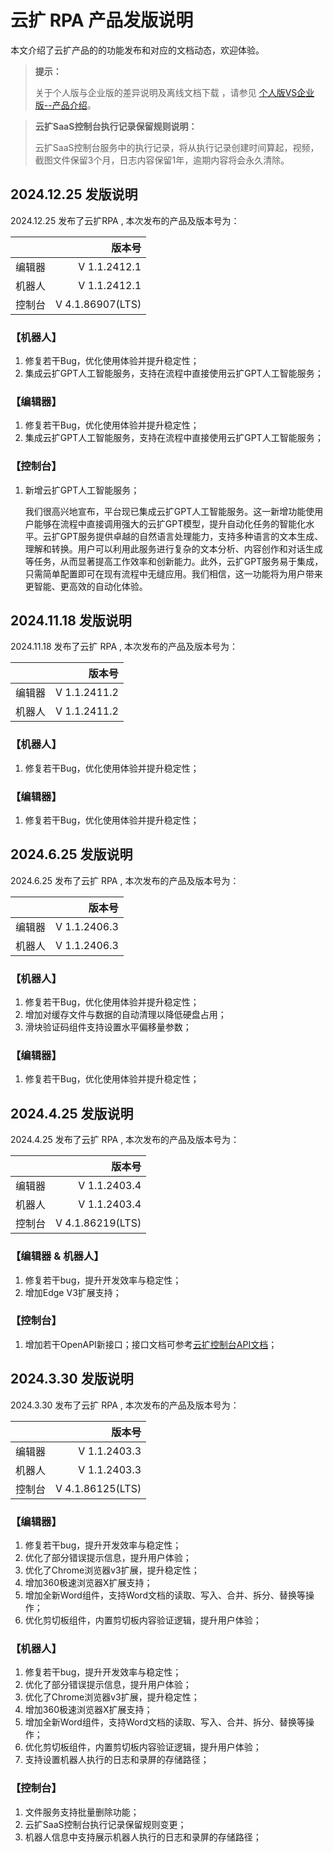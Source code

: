 # 云扩 RPA 产品发版说明

本文介绍了云扩产品的的功能发布和对应的文档动态，欢迎体验。

> **提示：**
>
> 关于个人版与企业版的差异说明及离线文档下载 ，请参见 [个人版VS企业版--产品介绍](./ComparePlans&Features.md)。

> **云扩SaaS控制台执行记录保留规则说明：**
>
> 云扩SaaS控制台服务中的执行记录，将从执行记录创建时间算起，视频，截图文件保留3个月，日志内容保留1年，逾期内容将会永久清除。
>

## 2024.12.25 发版说明

2024.12.25 发布了云扩RPA , 本次发布的产品及版本号为：

|        |           版本号 |
| -----: | ---------------: |
| 编辑器 |     V 1.1.2412.1 |
| 机器人 |     V 1.1.2412.1 |
| 控制台 |     V 4.1.86907(LTS) |

### 【机器人】

1. 修复若干Bug，优化使用体验并提升稳定性；
2. 集成云扩GPT人工智能服务，支持在流程中直接使用云扩GPT人工智能服务；

### 【编辑器】

1. 修复若干Bug，优化使用体验并提升稳定性；
2. 集成云扩GPT人工智能服务，支持在流程中直接使用云扩GPT人工智能服务；

### 【控制台】

1. 新增云扩GPT人工智能服务；

   我们很高兴地宣布，平台现已集成云扩GPT人工智能服务。这一新增功能使用户能够在流程中直接调用强大的云扩GPT模型，提升自动化任务的智能化水平。云扩GPT服务提供卓越的自然语言处理能力，支持多种语言的文本生成、理解和转换。用户可以利用此服务进行复杂的文本分析、内容创作和对话生成等任务，从而显著提高工作效率和创新能力。此外，云扩GPT服务易于集成，只需简单配置即可在现有流程中无缝应用。我们相信，这一功能将为用户带来更智能、更高效的自动化体验。

## 2024.11.18 发版说明

2024.11.18 发布了云扩 RPA , 本次发布的产品及版本号为：

|        |           版本号 |
| -----: | ---------------: |
| 编辑器 |     V 1.1.2411.2 |
| 机器人 |     V 1.1.2411.2 |

### 【机器人】

1. 修复若干Bug，优化使用体验并提升稳定性；

### 【编辑器】

1. 修复若干Bug，优化使用体验并提升稳定性；

## 2024.6.25 发版说明

2024.6.25 发布了云扩 RPA , 本次发布的产品及版本号为：

|        |           版本号 |
| -----: | ---------------: |
| 编辑器 |     V 1.1.2406.3 |
| 机器人 |     V 1.1.2406.3 |

### 【机器人】

1. 修复若干Bug，优化使用体验并提升稳定性；
1. 增加对缓存文件与数据的自动清理以降低硬盘占用；
1. 滑块验证码组件支持设置水平偏移量参数；

### 【编辑器】

1. 修复若干Bug，优化使用体验并提升稳定性；

## 2024.4.25 发版说明

2024.4.25 发布了云扩 RPA , 本次发布的产品及版本号为：

|        |           版本号 |
| -----: | ---------------: |
| 编辑器 |     V 1.1.2403.4 |
| 机器人 |     V 1.1.2403.4 |
| 控制台 | V 4.1.86219(LTS) |

### 【编辑器 & 机器人】

1. 修复若干bug，提升开发效率与稳定性；
1. 增加Edge V3扩展支持；

### 【控制台】

1. 增加若干OpenAPI新接口；接口文档可参考[云扩控制台API文档](https://api.encoo.com/openapi/static/consoleapi.html)；

## 2024.3.30 发版说明

2024.3.30 发布了云扩 RPA , 本次发布的产品及版本号为：

|        |           版本号 |
| -----: | ---------------: |
| 编辑器 |     V 1.1.2403.3 |
| 机器人 |     V 1.1.2403.3 |
| 控制台 | V 4.1.86125(LTS) |

### 【编辑器】

1. 修复若干bug，提升开发效率与稳定性；
1. 优化了部分错误提示信息，提升用户体验；
1. 优化了Chrome浏览器v3扩展，提升稳定性；
1. 增加360极速浏览器X扩展支持；
1. 增加全新Word组件，支持Word文档的读取、写入、合并、拆分、替换等操作；
1. 优化剪切板组件，内置剪切板内容验证逻辑，提升用户体验；

### 【机器人】

1. 修复若干bug，提升开发效率与稳定性；
1. 优化了部分错误提示信息，提升用户体验；
1. 优化了Chrome浏览器v3扩展，提升稳定性；
1. 增加360极速浏览器X扩展支持；
1. 增加全新Word组件，支持Word文档的读取、写入、合并、拆分、替换等操作；
1. 优化剪切板组件，内置剪切板内容验证逻辑，提升用户体验；
1. 支持设置机器人执行的日志和录屏的存储路径；

### 【控制台】

1. 文件服务支持批量删除功能；
1. 云扩SaaS控制台执行记录保留规则变更；
1. 机器人信息中支持展示机器人执行的日志和录屏的存储路径；
